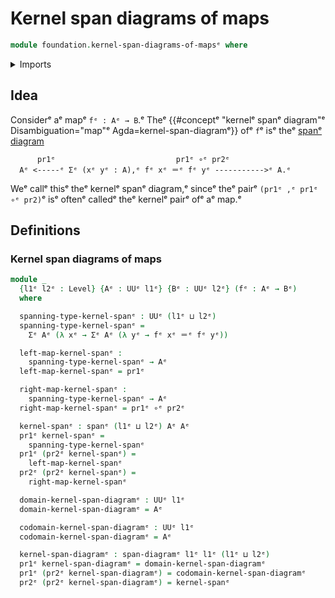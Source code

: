 # Kernel span diagrams of maps

```agda
module foundation.kernel-span-diagrams-of-mapsᵉ where
```

<details><summary>Imports</summary>

```agda
open import foundation.dependent-pair-typesᵉ
open import foundation.span-diagramsᵉ
open import foundation.spansᵉ
open import foundation.universe-levelsᵉ

open import foundation-core.function-typesᵉ
open import foundation-core.identity-typesᵉ
```

</details>

## Idea

Considerᵉ aᵉ mapᵉ `fᵉ : Aᵉ → B`.ᵉ Theᵉ
{{#conceptᵉ "kernelᵉ spanᵉ diagram"ᵉ Disambiguation="map"ᵉ Agda=kernel-span-diagramᵉ}}
ofᵉ `f`ᵉ isᵉ theᵉ [spanᵉ diagram](foundation.span-diagrams.mdᵉ)

```text
      pr1ᵉ                           pr1ᵉ ∘ᵉ pr2ᵉ
  Aᵉ <-----ᵉ Σᵉ (xᵉ yᵉ : A),ᵉ fᵉ xᵉ ＝ᵉ fᵉ yᵉ ----------->ᵉ A.ᵉ
```

Weᵉ callᵉ thisᵉ theᵉ kernelᵉ spanᵉ diagram,ᵉ sinceᵉ theᵉ pairᵉ `(pr1ᵉ ,ᵉ pr1ᵉ ∘ᵉ pr2)`ᵉ isᵉ
oftenᵉ calledᵉ theᵉ kernelᵉ pairᵉ ofᵉ aᵉ map.ᵉ

## Definitions

### Kernel span diagrams of maps

```agda
module _
  {l1ᵉ l2ᵉ : Level} {Aᵉ : UUᵉ l1ᵉ} {Bᵉ : UUᵉ l2ᵉ} (fᵉ : Aᵉ → Bᵉ)
  where

  spanning-type-kernel-spanᵉ : UUᵉ (l1ᵉ ⊔ l2ᵉ)
  spanning-type-kernel-spanᵉ =
    Σᵉ Aᵉ (λ xᵉ → Σᵉ Aᵉ (λ yᵉ → fᵉ xᵉ ＝ᵉ fᵉ yᵉ))

  left-map-kernel-spanᵉ :
    spanning-type-kernel-spanᵉ → Aᵉ
  left-map-kernel-spanᵉ = pr1ᵉ

  right-map-kernel-spanᵉ :
    spanning-type-kernel-spanᵉ → Aᵉ
  right-map-kernel-spanᵉ = pr1ᵉ ∘ᵉ pr2ᵉ

  kernel-spanᵉ : spanᵉ (l1ᵉ ⊔ l2ᵉ) Aᵉ Aᵉ
  pr1ᵉ kernel-spanᵉ =
    spanning-type-kernel-spanᵉ
  pr1ᵉ (pr2ᵉ kernel-spanᵉ) =
    left-map-kernel-spanᵉ
  pr2ᵉ (pr2ᵉ kernel-spanᵉ) =
    right-map-kernel-spanᵉ

  domain-kernel-span-diagramᵉ : UUᵉ l1ᵉ
  domain-kernel-span-diagramᵉ = Aᵉ

  codomain-kernel-span-diagramᵉ : UUᵉ l1ᵉ
  codomain-kernel-span-diagramᵉ = Aᵉ

  kernel-span-diagramᵉ : span-diagramᵉ l1ᵉ l1ᵉ (l1ᵉ ⊔ l2ᵉ)
  pr1ᵉ kernel-span-diagramᵉ = domain-kernel-span-diagramᵉ
  pr1ᵉ (pr2ᵉ kernel-span-diagramᵉ) = codomain-kernel-span-diagramᵉ
  pr2ᵉ (pr2ᵉ kernel-span-diagramᵉ) = kernel-spanᵉ
```